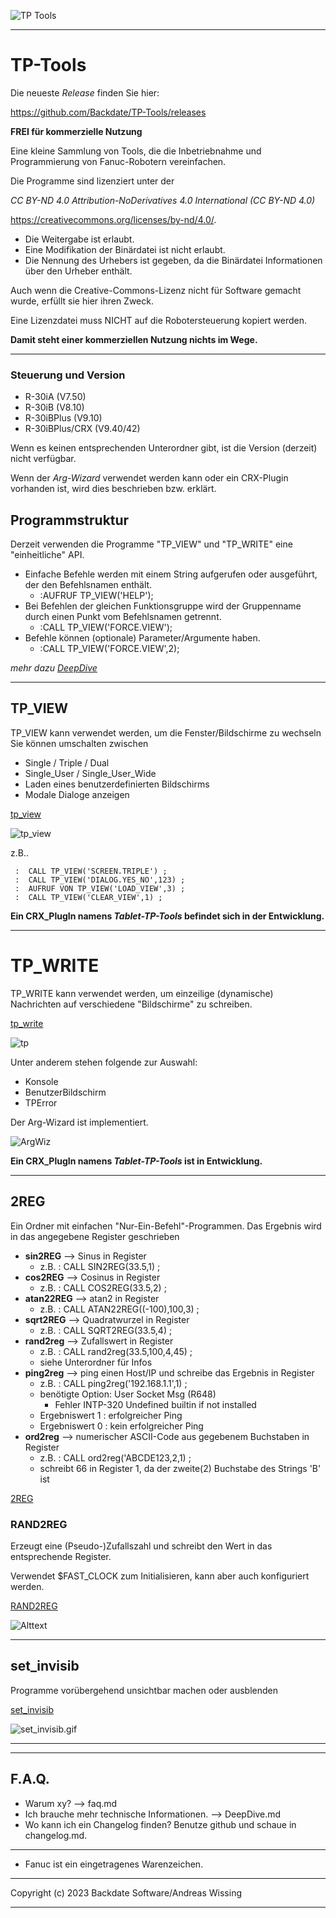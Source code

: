 ![TP Tools](./assets/tp-tools.png)

---

# TP-Tools

 Die neueste *Release* finden Sie hier:

 https://github.com/Backdate/TP-Tools/releases

**FREI für kommerzielle Nutzung**

Eine kleine Sammlung von Tools, die die Inbetriebnahme und Programmierung von Fanuc-Robotern vereinfachen.

Die Programme sind lizenziert unter der

*CC BY-ND 4.0 Attribution-NoDerivatives 4.0 International (CC BY-ND 4.0)*


https://creativecommons.org/licenses/by-nd/4.0/.

- Die Weitergabe ist erlaubt.
- Eine Modifikation der Binärdatei ist nicht erlaubt.
- Die Nennung des Urhebers ist gegeben, da die Binärdatei Informationen über den Urheber enthält.

Auch wenn die Creative-Commons-Lizenz nicht für Software gemacht wurde, erfüllt sie hier ihren Zweck.

Eine Lizenzdatei muss NICHT auf die Robotersteuerung kopiert werden.

**Damit steht einer kommerziellen Nutzung nichts im Wege.**

---
### Steuerung und Version

- R-30iA (V7.50)
- R-30iB (V8.10)
- R-30iBPlus (V9.10)
- R-30iBPlus/CRX (V9.40/42)

Wenn es keinen entsprechenden Unterordner gibt, ist die Version (derzeit) nicht verfügbar.

Wenn der *Arg-Wizard* verwendet werden kann oder ein CRX-Plugin vorhanden ist, wird dies beschrieben bzw. erklärt.



## Programmstruktur
Derzeit verwenden die Programme "TP_VIEW" und "TP_WRITE" eine "einheitliche" API.

- Einfache Befehle werden mit einem String aufgerufen oder ausgeführt, der den Befehlsnamen enthält.
  - :AUFRUF TP_VIEW('HELP');
- Bei Befehlen der gleichen Funktionsgruppe wird der Gruppenname durch einen Punkt vom Befehlsnamen getrennt.
  - :CALL TP_VIEW('FORCE.VIEW');
- Befehle können (optionale) Parameter/Argumente haben.
  - :CALL TP_VIEW('FORCE.VIEW',2);

*mehr dazu [DeepDive](/.DeepDive.md)*

---


## TP_VIEW

TP_VIEW kann verwendet werden, um die Fenster/Bildschirme zu wechseln
Sie können umschalten zwischen
- Single / Triple / Dual
- Single_User / Single_User_Wide
- Laden eines benutzerdefinierten Bildschirms
- Modale Dialoge anzeigen


[tp_view](/tp_view/readme.md)

![tp_view](tp_view/assets/TP_VIEW_Example1.gif)

z.B..
```
 :  CALL TP_VIEW('SCREEN.TRIPLE') ;
 :  CALL TP_VIEW('DIALOG.YES_NO',123) ;
 :  AUFRUF VON TP_VIEW('LOAD_VIEW',3) ;
 :  CALL TP_VIEW('CLEAR_VIEW',1) ;
```

**Ein CRX_PlugIn namens *Tablet-TP-Tools* befindet sich in der Entwicklung.**

---
# TP_WRITE

TP_WRITE kann verwendet werden, um einzeilige (dynamische) Nachrichten auf verschiedene "Bildschirme" zu schreiben.

[tp_write](/tp_write/readme.md)

![tp](./tp_write/assets/Werbung1.gif)

Unter anderem stehen folgende zur Auswahl:

  - Konsole
  - BenutzerBildschirm
  - TPError

Der Arg-Wizard ist implementiert.

![ArgWiz](tp_write/assets/TP_WRITE_ARG_WIZ.gif)

**Ein CRX_PlugIn namens *Tablet-TP-Tools* ist in Entwicklung.**

---



## 2REG
Ein Ordner mit einfachen "Nur-Ein-Befehl"-Programmen.
Das Ergebnis wird in das angegebene Register geschrieben

- **sin2REG** --> Sinus in Register
  - z.B. : CALL SIN2REG(33.5,1) ;
- **cos2REG** --> Cosinus in Register
  - z.B. : CALL COS2REG(33.5,2) ;
- **atan22REG** --> atan2 in Register
  - z.B. : CALL ATAN22REG((-100),100,3) ;
- **sqrt2REG** --> Quadratwurzel in Register
  - z.B. : CALL SQRT2REG(33.5,4) ;
- **rand2reg** --> Zufallswert in Register
  - z.B. : CALL rand2reg(33.5,100,4,45) ;
  - siehe Unterordner für Infos
- **ping2reg** --> ping einen Host/IP und schreibe das Ergebnis in Register
  - z.B. : CALL ping2reg('192.168.1.1',1) ;
  - benötigte Option: User Socket Msg (R648)
    - Fehler INTP-320 Undefined builtin if not installed
  - Ergebniswert 1 : erfolgreicher Ping
  - Ergebniswert 0 : kein erfolgreicher Ping
- **ord2reg** --> numerischer ASCII-Code aus gegebenem Buchstaben in Register
  - z.B. : CALL ord2reg('ABCDE123,2,1) ;
  - schreibt 66 in Register 1, da der zweite(2) Buchstabe des Strings 'B' ist



[2REG](2reg/readme.md)


### RAND2REG

 
Erzeugt eine (Pseudo-)Zufallszahl und schreibt den Wert in das entsprechende Register.

Verwendet $FAST_CLOCK zum Initialisieren, kann aber auch konfiguriert werden.


[RAND2REG](2reg/rand2reg/readme.md)


![Alttext](2reg/rand2reg/assets/Random_Simple.gif)

---

## set_invisib

Programme vorübergehend unsichtbar machen oder ausblenden

 [set_invisib](./set_invisib/readme.md)


![set_invisib.gif](./set_invisib/assets/SET_PROGS_INVISIBLE2.gif)


---
---
## F.A.Q.

- Warum xy? --> faq.md 
- Ich brauche mehr technische Informationen. --> DeepDive.md 
- Wo kann ich ein Changelog finden? Benutze github und schaue in changelog.md.

---

- Fanuc ist ein eingetragenes Warenzeichen. 

---

Copyright (c) 2023 Backdate Software/Andreas Wissing

---